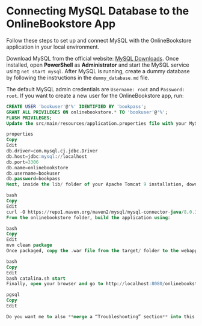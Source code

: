 # Connecting MySQL Database to the OnlineBookstore App

Follow these steps to set up and connect MySQL with the OnlineBookstore application in your local environment.

Download MySQL from the official website: [MySQL Downloads](https://dev.mysql.com/downloads/mysql/). Once installed, open **PowerShell** as **Administrator** and start the MySQL service using `net start mysql`. After MySQL is running, create a dummy database by following the instructions in the `dummy_database.md` file.

The default MySQL admin credentials are `Username: root` and `Password: root`. If you want to create a new user for the OnlineBookstore app, run:
```sql
CREATE USER 'bookuser'@'%' IDENTIFIED BY 'bookpass';
GRANT ALL PRIVILEGES ON onlinebookstore.* TO 'bookuser'@'%';
FLUSH PRIVILEGES;
Update the src/main/resources/application.properties file with your MySQL credentials:

properties
Copy
Edit
db.driver=com.mysql.cj.jdbc.Driver
db.host=jdbc:mysql://localhost
db.port=3306
db.name=onlinebookstore
db.username=bookuser
db.password=bookpass
Next, inside the lib/ folder of your Apache Tomcat 9 installation, download the MySQL connector using:

bash
Copy
Edit
curl -O https://repo1.maven.org/maven2/mysql/mysql-connector-java/8.0.33/mysql-connector-java-8.0.33.jar
From the onlinebookstore folder, build the application using:

bash
Copy
Edit
mvn clean package
Once packaged, copy the .war file from the target/ folder to the webapps/ folder in your Apache Tomcat 9 installation. Then, navigate to the /bin folder in Apache Tomcat 9 and start the server using:

bash
Copy
Edit
bash catalina.sh start
Finally, open your browser and go to http://localhost:8080/onlinebookstore to access the application. Your OnlineBookstore app should now be connected to the local MySQL database and running successfully.

pgsql
Copy
Edit

Do you want me to also **merge a “Troubleshooting” section** into this same `.md` so your future self doesn’t have to dig through old fixes? That would make it fully self-contained.
